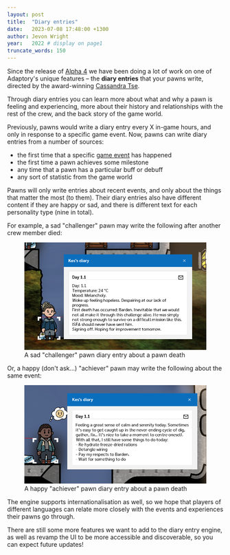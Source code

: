 ```yaml
---
layout: post
title:  "Diary entries"
date:   2023-07-08 17:48:00 +1300
author: Jevon Wright
year:   2022 # display on page1
truncate_words: 150
---
```


Since the release of [Alpha 4](/2023/06/07/alpha-4) we have been doing a lot
of work on one of Adaptory's unique features – the **diary entries** that your pawns write,
directed by the award-winning [Cassandra Tse](/team).

Through diary entries you can learn more about what and why a pawn is feeling and experiencing,
more about their history and relationships with the rest of the crew,
and the back story of the game world.

Previously, pawns would write a diary entry every X in-game hours, and only
in response to a specific game event.
Now, pawns can write diary entries from a number of sources:

- the first time that a specific [game event](/2023/03/16/random-events) has happened
- the first time a pawn achieves some milestone
- any time that a pawn has a particular buff or debuff
- any sort of statistic from the game world

Pawns will only write entries about recent events, and only about the things that matter the most
(to them). Their diary entries also have different content if they are happy or sad,
and there is different text for each personality type (nine in total).

For example, a sad "challenger" pawn may write the following after another crew member died:

<figure class="image">
  <a href="/assets/screenshots/2023-07-08-sad-diary.png"><img src="/assets/screenshots/2023-07-08-sad-diary.png"></a>
  <figcaption>A sad "challenger" pawn diary entry about a pawn death</figcaption>
</figure>

Or, a happy (don't ask...) "achiever" pawn may write the following about the same event:

<figure class="image">
  <a href="/assets/screenshots/2023-07-08-happy-diary.png"><img src="/assets/screenshots/2023-07-08-happy-diary.png"></a>
  <figcaption>A happy "achiever" pawn diary entry about a pawn death</figcaption>
</figure>

The engine supports internationalisation as well, so we hope that players of different languages
can relate more closely with the events and experiences their pawns go through.

There are still some more features we want to add to the diary entry engine, as well as revamp the UI
to be more accessible and discoverable, so you can expect future updates!

